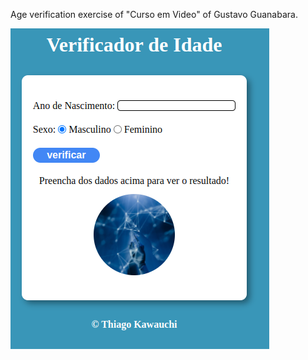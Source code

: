 Age verification exercise of "Curso em Video" of Gustavo Guanabara.

<img src="./ex015-assets/age-verify-sample.png">

